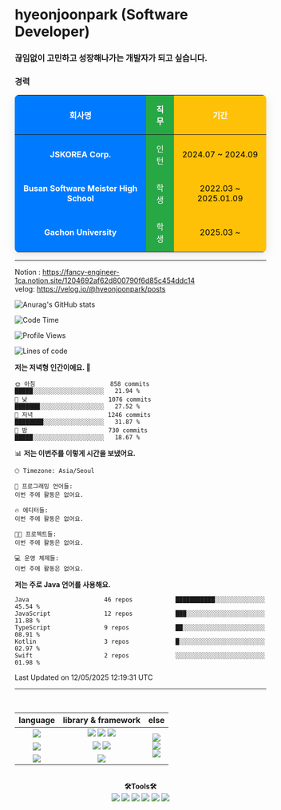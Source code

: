 # hyeonjoonpark (Software Developer)
### 끊임없이 고민하고 성장해나가는 개발자가 되고 싶습니다.

### 경력

<table style="width:100%; text-align: center; border-collapse: collapse; box-shadow: 0 4px 20px rgba(0, 0, 0, 0.1); border-radius: 8px; overflow: hidden;">
  <thead>
    <tr>
      <th style="background-color: #007bff; color: white; padding: 15px;">회사명</th>
      <th style="background-color: #28a745; color: white; padding: 15px;">직무</th>
      <th style="background-color: #ffc107; color: white; padding: 15px;">기간</th>
    </tr>
  </thead>
  <tbody>
    <tr>
      <td style="background-color: #007bff; color: white; padding: 15px;"><strong>JSKOREA Corp.</strong></td>
      <td style="background-color: #28a745; color: white; padding: 15px;">인턴</td>
      <td style="background-color: #ffc107; color: black; padding: 15px;">2024.07 ~ 2024.09</td>
    </tr>
    <tr>
      <td style="background-color: #007bff; color: white; padding: 15px;"><strong>Busan Software Meister High School</strong></td>
      <td style="background-color: #28a745; color: white; padding: 15px;">학생</td>
      <td style="background-color: #ffc107; color: black; padding: 15px;">2022.03 ~ 2025.01.09</td>
    </tr>
    <tr>
      <td style="background-color: #007bff; color: white; padding: 15px;"><strong>Gachon University</strong></td>
      <td style="background-color: #28a745; color: white; padding: 15px;">학생</td>
      <td style="background-color: #ffc107; color: black; padding: 15px;">2025.03 ~ </td>
    </tr>
  </tbody>
</table>

---


Notion : https://fancy-engineer-1ca.notion.site/1204692af62d800790f6d85c454ddc14
<br>
velog: https://velog.io/@hyeonjoonpark/posts

![Anurag's GitHub stats](https://github-readme-stats.vercel.app/api?username=hyeonjoonpark&show_icons=true&theme=dracula)

<!--START_SECTION:waka-->
![Code Time](http://img.shields.io/badge/Code%20Time-536%20hrs%2021%20mins-blue)

![Profile Views](http://img.shields.io/badge/Profile%20Views-0-blue)

![Lines of code](https://img.shields.io/badge/%EC%A0%80%EB%8A%94%20%EC%97%AC%ED%83%9C%EA%B9%8C%EC%A7%80%20-2.2%20million%20%EC%A4%84%EC%9D%98%20%EC%BD%94%EB%93%9C%EB%A5%BC%20%EC%9E%91%EC%84%B1%ED%96%88%EC%96%B4%EC%9A%94.-blue)

**저는 저녁형 인간이에요. 🦉** 

```text
🌞 아침                     858 commits         █████░░░░░░░░░░░░░░░░░░░░   21.94 % 
🌆 낮　                     1076 commits        ███████░░░░░░░░░░░░░░░░░░   27.52 % 
🌃 저녁                     1246 commits        ████████░░░░░░░░░░░░░░░░░   31.87 % 
🌙 밤　                     730 commits         █████░░░░░░░░░░░░░░░░░░░░   18.67 % 
```


📊 **저는 이번주를 이렇게 시간을 보냈어요.** 

```text
🕑︎ Timezone: Asia/Seoul

💬 프로그래밍 언어들: 
이번 주에 활동은 없어요.

🔥 에디터들: 
이번 주에 활동은 없어요.

🐱‍💻 프로젝트들: 
이번 주에 활동은 없어요.

💻 운영 체제들: 
이번 주에 활동은 없어요.
```

**저는 주로 Java 언어를 사용해요.** 

```text
Java                     46 repos            ███████████░░░░░░░░░░░░░░   45.54 % 
JavaScript               12 repos            ███░░░░░░░░░░░░░░░░░░░░░░   11.88 % 
TypeScript               9 repos             ██░░░░░░░░░░░░░░░░░░░░░░░   08.91 % 
Kotlin                   3 repos             █░░░░░░░░░░░░░░░░░░░░░░░░   02.97 % 
Swift                    2 repos             ░░░░░░░░░░░░░░░░░░░░░░░░░   01.98 % 
```




 Last Updated on 12/05/2025 12:19:31 UTC
<!--END_SECTION:waka-->
---
<br>

<div align="left">
<div align="center"> 
<table style="text-align: center;">
  <thead>
    <tr>
      <th>language</th>
      <th>library & framework</th>
      <th>else</th>
    </tr>
  </thead>
  <tbody>
    <tr>
      <td><img src="https://img.shields.io/badge/Javascript-e4e94f?style=for-the-badge&logo=javascript&logoColor=white"/></td>
      <td>
        <img src="https://img.shields.io/badge/Node.js-02a100?style=for-the-badge&logo=node.js&logoColor=white"/>
        <img src="https://img.shields.io/badge/express-000000?style=for-the-badge&logo=express&logoColor=white"/>
        <img src="https://img.shields.io/badge/React-61DAFB?style=for-the-badge&logo=React&logoColor=black"/>
      </td>
      <td rowspan="4">
        <img src="https://img.shields.io/badge/MySQL-ac4534?style=for-the-badge&logo=mysql&logoColor=black"/><br>
        <img src="https://img.shields.io/badge/ORACLE-F80000?style=for-the-badge&logo=oracle&logoColor=white"/><br>
        <img src="https://img.shields.io/badge/Docker-2496ED?style=for-the-badge&logo=Docker&logoColor=white"/><br>
      </td>
    </tr>
    <tr>
      <td><img src="https://img.shields.io/badge/Java-007396?style=for-the-badge&logo=java&logoColor=white"/></td>
      <td>
        <img src="https://img.shields.io/badge/spring-6DB33F?style=for-the-badge&logo=spring&logoColor=white"/>
        <img src="https://img.shields.io/badge/JPA-90ee90?style=for-the-badge&logo=JPA&logoColor=black"/>
      </td>
    </tr>
    <tr>
      <td><img src="https://img.shields.io/badge/Dart-343939?style=for-the-badge&logo=dart&logoColor=black"/></td>
      <td><img src="https://img.shields.io/badge/Flutter-02569B?style=for-the-badge&logo=flutter&logoColor=white"/></td>
    </tr>
  </tbody>
</table>

<br>

  <div align="center">
<b>🛠Tools🛠</b>
  </div>
  <div align="center">
<img src="https://img.shields.io/badge/Visual Studio code-24acf2?style=for-the-badge&logo=visualstudiocode&logoColor=white"/>
<img src="https://img.shields.io/badge/IntelliJ-darkblue?style=for-the-badge&logo=intelliJ&logoColor=white"/>
<img src="https://img.shields.io/badge/Android Studio-24acf2?style=for-the-badge&logo=androidstudio&logoColor=white"/>
<img src="https://img.shields.io/badge/Xcode-147EFB?style=for-the-badge&logo=Xcode&logoColor=white"/>
<img src="https://img.shields.io/badge/Git-orange?style=for-the-badge&logo=Git&logoColor=white"/>
<img src="https://img.shields.io/badge/Github-black?style=for-the-badge&logo=Github&logoColor=white"/>
  </div>
  <br>

</div>


